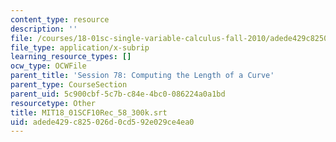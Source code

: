 ```yaml
---
content_type: resource
description: ''
file: /courses/18-01sc-single-variable-calculus-fall-2010/adede429c825026d0cd592e029ce4ea0_MIT18_01SCF10Rec_58_300k.srt
file_type: application/x-subrip
learning_resource_types: []
ocw_type: OCWFile
parent_title: 'Session 78: Computing the Length of a Curve'
parent_type: CourseSection
parent_uid: 5c900cbf-5c7b-c84e-4bc0-086224a0a1bd
resourcetype: Other
title: MIT18_01SCF10Rec_58_300k.srt
uid: adede429-c825-026d-0cd5-92e029ce4ea0
---
```

